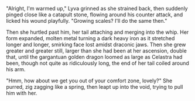"Alright, I'm warmed up," Lyva grinned as she strained back, then suddenly pinged close like a catapult stone, flowing around his counter attack, and licked his wound playfully. "Growing scales? I'll do the same then."      

Then she hurtled past him, her tail attaching and merging into the whip. Her form expanded, molten metal turning a dark heavy iron as it stretched longer and longer, smirking face lost amidst draconic jaws. Then she grew greater and greater still, larger than she had been at her ascension, double that, until the gargantuan golden dragon loomed as large as Celastra had been, though not quite as ridiculously long, the end of her tail coiled around his arm.    

"Hmm, how about we get you out of your comfort zone, lovely?" She purred, zig zagging like a spring, then leapt up into the void, trying to pull him with her.